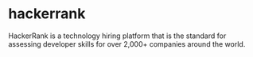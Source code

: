 # hackerrank
HackerRank is a technology hiring platform that is the standard for assessing developer skills for over 2,000+ companies around the world.
